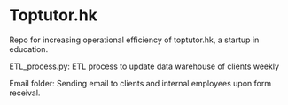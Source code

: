 # Toptutor.hk
Repo for increasing operational efficiency of toptutor.hk, a startup in education. 

ETL_process.py: ETL process to update data warehouse of clients weekly

Email folder: Sending email to clients and internal employees upon form receival.

